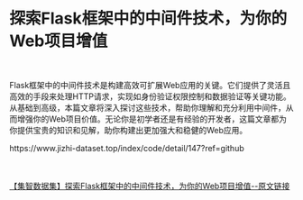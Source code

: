 <h1>探索Flask框架中的中间件技术，为你的Web项目增值</h1><br /><p>Flask框架中的中间件技术是构建高效可扩展Web应用的关键。它们提供了灵活且高效的手段来处理HTTP请求，实现如身份验证权限控制和数据验证等关键功能。从基础到高级，本篇文章将深入探讨这些技术，帮助你理解和充分利用中间件，从而增强你的Web项目价值。无论你是初学者还是有经验的开发者，这篇文章都为你提供宝贵的知识和见解，助你构建出更加强大和稳健的Web应用。</p><p>https://www.jizhi-dataset.top/index/code/detail/147?ref=github</p><br /><br /><a href="https://www.jizhi-dataset.top/index/code/detail/147?ref=github" target="_blank">【集智数据集】探索Flask框架中的中间件技术，为你的Web项目增值--原文链接</a>